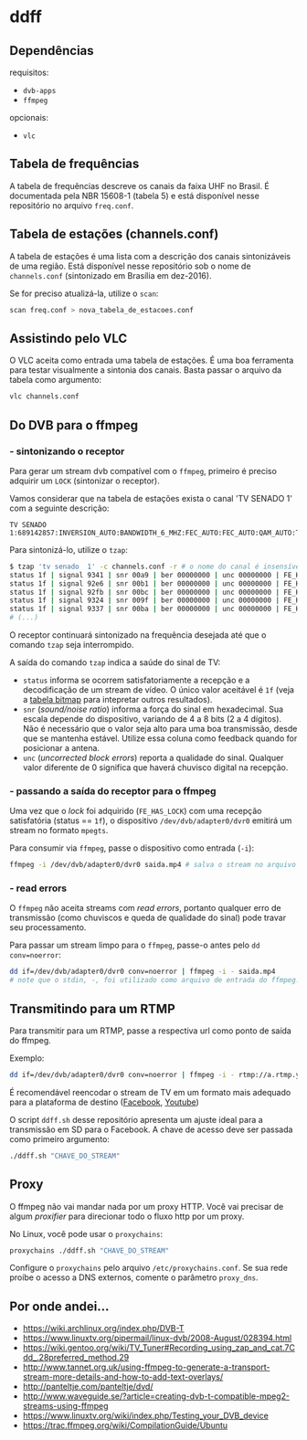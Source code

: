 # ddff

## Dependências

requisitos:

* `dvb-apps`
* `ffmpeg`

opcionais:

* `vlc`

## Tabela de frequências

A tabela de frequências descreve os canais da faixa UHF no Brasil.
É documentada pela NBR 15608-1 (tabela 5) e está disponível nesse repositório
no arquivo `freq.conf`.

## Tabela de estações (channels.conf)

A tabela de estações é uma lista com a descrição dos canais sintonizáveis de uma região.
Está disponível nesse repositório sob o nome de `channels.conf` (sintonizado em Brasília em dez-2016).

Se for preciso atualizá-la, utilize o `scan`:

```bash
scan freq.conf > nova_tabela_de_estacoes.conf
```

## Assistindo pelo VLC

O VLC aceita como entrada uma tabela de estações. É uma boa ferramenta para testar 
visualmente a sintonia dos canais. Basta passar o arquivo da tabela como argumento:

```bash
vlc channels.conf
```

## Do DVB para o ffmpeg

### - sintonizando o receptor

Para gerar um stream dvb compatível com o `ffmpeg`, primeiro é preciso adquirir
um `LOCK` (sintonizar o receptor).

Vamos considerar que na tabela de estações exista o canal 'TV SENADO  1' com a seguinte descrição:

```
TV SENADO  1:689142857:INVERSION_AUTO:BANDWIDTH_6_MHZ:FEC_AUTO:FEC_AUTO:QAM_AUTO:TRANSMISSION_MODE_AUTO:GUARD_INTERVAL_AUTO:HIERARCHY_NONE:769:513:16544
```

Para sintonizá-lo, utilize o `tzap`:

```bash 
$ tzap 'tv senado  1' -c channels.conf -r # o nome do canal é insensível ao caso
status 1f | signal 9341 | snr 00a9 | ber 00000000 | unc 00000000 | FE_HAS_LOCK
status 1f | signal 92e6 | snr 00b1 | ber 00000000 | unc 00000000 | FE_HAS_LOCK
status 1f | signal 92fb | snr 00bc | ber 00000000 | unc 00000000 | FE_HAS_LOCK
status 1f | signal 9324 | snr 009f | ber 00000000 | unc 00000000 | FE_HAS_LOCK
status 1f | signal 9337 | snr 00ba | ber 00000000 | unc 00000000 | FE_HAS_LOCK
# (...)
```

O receptor continuará sintonizado na frequência desejada até que o comando `tzap` seja interrompido.

A saída do comando `tzap` indica a saúde do sinal de TV:

* `status` informa se ocorrem satisfatoriamente a recepção e a decodificação de um stream de vídeo.
O único valor aceitável é `1f`
(veja a [tabela bitmap](https://github.com/torvalds/linux/blob/master/include/uapi/linux/dvb/frontend.h#L119)
para intepretar outros resultados).
* `snr` (_sound/noise ratio_) informa a força do sinal em hexadecimal. Sua escala depende do dispositivo,
variando de 4 a 8 bits (2 a 4 dígitos). Não é necessário que o valor seja alto para uma boa
transmissão, desde que se mantenha estável. Utilize essa coluna como feedback quando for posicionar a antena.
* `unc` (_uncorrected block errors_) reporta a qualidade do sinal. Qualquer valor diferente de 0
significa que haverá chuvisco digital na recepção.


### - passando a saída do receptor para o ffmpeg

Uma vez que o _lock_ foi adquirido (`FE_HAS_LOCK`) com uma recepção satisfatória (status == `1f`),
o dispositivo `/dev/dvb/adapter0/dvr0` emitirá um stream no formato `mpegts`.

Para consumir via `ffmpeg`, passe o dispositivo como entrada (`-i`):

```bash
ffmpeg -i /dev/dvb/adapter0/dvr0 saida.mp4 # salva o stream no arquivo saida.mp4 
```

### - read errors

O `ffmpeg` não aceita streams com _read errors_, portanto qualquer erro de transmissão
(como chuviscos e queda de qualidade do sinal) pode travar seu processamento. 

Para passar um stream limpo para o `ffmpeg`, passe-o antes pelo `dd conv=noerror`: 

```bash
dd if=/dev/dvb/adapter0/dvr0 conv=noerror | ffmpeg -i - saida.mp4
# note que o stdin, -, foi utilizado como arquivo de entrada do ffmpeg. 
```

## Transmitindo para um RTMP

Para transmitir para um RTMP, passe a respectiva url como ponto de saída do ffmpeg.

Exemplo:

```bash
dd if=/dev/dvb/adapter0/dvr0 conv=noerror | ffmpeg -i - rtmp://a.rtmp.youtube.com/live2/CHAVE_DO_STREAM
```

É recomendável reencodar o stream de TV em um formato mais adequado para a plataforma
de destino ([Facebook](https://www.facebook.com/facebookmedia/get-started/live), [Youtube](https://support.google.com/youtube/answer/2853702))

O script `ddff.sh` desse repositório apresenta um ajuste ideal para a transmissão em SD para o Facebook.
A chave de acesso deve ser passada como primeiro argumento:

```bash
./ddff.sh "CHAVE_DO_STREAM"
```

## Proxy

O ffmpeg não vai mandar nada por um proxy HTTP. Você vai precisar de algum _proxifier_ para direcionar todo
o fluxo http por um proxy.

No Linux, você pode usar o `proxychains`:

```bash
proxychains ./ddff.sh "CHAVE_DO_STREAM"
``` 

Configure o `proxychains` pelo arquivo `/etc/proxychains.conf`.
Se sua rede proíbe o acesso a DNS externos, comente o parâmetro `proxy_dns`.

## Por onde andei...

* https://wiki.archlinux.org/index.php/DVB-T
* https://www.linuxtv.org/pipermail/linux-dvb/2008-August/028394.html
* https://wiki.gentoo.org/wiki/TV_Tuner#Recording_using_zap_and_cat.7Cdd_.28preferred_method.29
* http://www.tannet.org.uk/using-ffmpeg-to-generate-a-transport-stream-more-details-and-how-to-add-text-overlays/
* http://panteltje.com/panteltje/dvd/
* http://www.waveguide.se/?article=creating-dvb-t-compatible-mpeg2-streams-using-ffmpeg
* https://www.linuxtv.org/wiki/index.php/Testing_your_DVB_device
* https://trac.ffmpeg.org/wiki/CompilationGuide/Ubuntu
